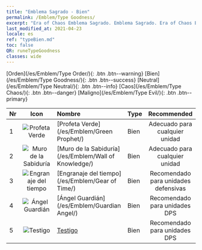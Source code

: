 ```yaml
---
title: "Emblema Sagrado - Bien"
permalink: /Emblem/Type Goodness/
excerpt: "Era of Chaos Emblema Sagrado. Emblema Sagrado. Era of Chaos Emblema Sagrado Bien. Era of Chaos Bien"
last_modified_at: 2021-04-23
locale: es
ref: "typeBien.md"
toc: false
QR: runeTypeGoodness
classes: wide
---
```


  [Orden](/es/Emblem/Type Order/){: .btn .btn--warning}   [Bien](/es/Emblem/Type Goodness/){: .btn .btn--success}   [Neutral](/es/Emblem/Type Neutral/){: .btn .btn--info}   [Caos](/es/Emblem/Type Chaos/){: .btn .btn--danger}   [Maligno](/es/Emblem/Type Evil/){: .btn .btn--primary} 

  |  Nr  | Icon |             Nombre            |    Type    |   Recommended   |
  |:-----|:--:|:----------------------------|:-----------|:---------------:|
  | 1 | ![Profeta Verde](/images/r/rune_icon_204.png) | [Profeta Verde](/es/Emblem/Green Prophet/) | Bien | Adecuado para cualquier unidad | 
  | 2 | ![Muro de la Sabiduría](/images/r/rune_icon_202.png) | [Muro de la Sabiduría](/es/Emblem/Wall of Knowledge/) | Bien | Adecuado para cualquier unidad | 
  | 3 | ![Engranaje del tiempo](/images/r/rune_icon_205.png) | [Engranaje del tiempo](/es/Emblem/Gear of Time/) | Bien | Recomendado para unidades defensivas | 
  | 4 | ![Ángel Guardián](/images/r/rune_icon_203.png) | [Ángel Guardián](/es/Emblem/Guardian Angel/) | Bien | Recomendado para unidades DPS | 
  | 5 | ![Testigo](/images/r/rune_icon_201.png) | [Testigo](/es/Emblem/Witness/) | Bien | Recomendado para unidades DPS | 
